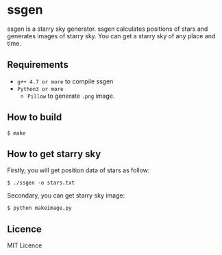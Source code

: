 # ssgen
ssgen is a starry sky generator.
ssgen calculates positions of stars and generates images of starry sky.
You can get a starry sky of any place and time.

## Requirements
- `g++ 4.7 or more` to compile ssgen
- `Python3 or more`
	- `Pillow` to generate `.png` image.

## How to build
```$ make```

## How to get starry sky
Firstly, you will get position data of stars as follow:
```
$ ./ssgen -o stars.txt
```
Secondary, you can get starry sky image:
```
$ python makeimage.py
```

## Licence
MIT Licence
